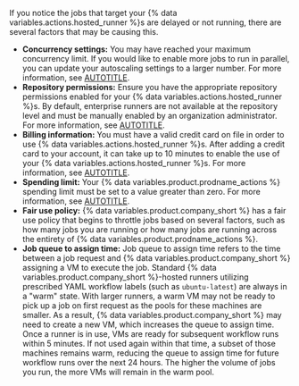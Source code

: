 If you notice the jobs that target your {% data variables.actions.hosted_runner %}s are delayed or not running, there are several factors that may be causing this.

* **Concurrency settings:** You may have reached your maximum concurrency limit. If you would like to enable more jobs to run in parallel, you can update your autoscaling settings to a larger number. For more information, see [AUTOTITLE](/actions/using-github-hosted-runners/managing-larger-runners#configuring-autoscaling-for-larger-runners).
* **Repository permissions:** Ensure you have the appropriate repository permissions enabled for your {% data variables.actions.hosted_runner %}s. By default, enterprise runners are not available at the repository level and must be manually enabled by an organization administrator. For more information, see [AUTOTITLE](/actions/using-github-hosted-runners/managing-larger-runners#allowing-repositories-to-access-larger-runners).
* **Billing information:** You must have a valid credit card on file in order to use {% data variables.actions.hosted_runner %}s. After adding a credit card to your account, it can take up to 10 minutes to enable the use of your {% data variables.actions.hosted_runner %}s. For more information, see [AUTOTITLE](/billing/managing-your-billing/managing-your-payment-and-billing-information).
* **Spending limit:** Your {% data variables.product.prodname_actions %} spending limit must be set to a value greater than zero. For more information, see [AUTOTITLE](/billing/managing-billing-for-github-actions/managing-your-spending-limit-for-github-actions).
* **Fair use policy:** {% data variables.product.company_short %} has a fair use policy that begins to throttle jobs based on several factors, such as how many jobs you are running or how many jobs are running across the entirety of {% data variables.product.prodname_actions %}.
* **Job queue to assign time:** Job queue to assign time refers to the time between a job request and {% data variables.product.company_short %} assigning a VM to execute the job. Standard {% data variables.product.company_short %}-hosted runners utilizing prescribed YAML workflow labels (such as `ubuntu-latest`) are always in a "warm" state. With larger runners, a warm VM may not be ready to pick up a job on first request as the pools for these machines are smaller. As a result, {% data variables.product.company_short %} may need to create a new VM, which increases the queue to assign time. Once a runner is in use, VMs are ready for subsequent workflow runs within 5 minutes. If not used again within that time, a subset of those machines remains warm, reducing the queue to assign time for future workflow runs over the next 24 hours. The higher the volume of jobs you run, the more VMs will remain in the warm pool.
